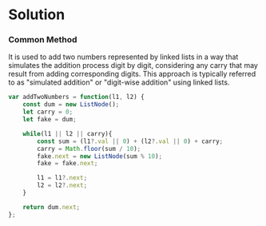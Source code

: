 # Solution

### Common Method

It is used to add two numbers represented by linked lists in a way that simulates the addition process digit by digit, considering any carry that may result from adding corresponding digits. This approach is typically referred to as "simulated addition" or "digit-wise addition" using linked lists.

```js
var addTwoNumbers = function(l1, l2) {
    const dum = new ListNode();
    let carry = 0;
    let fake = dum;

    while(l1 || l2 || carry){
        const sum = (l1?.val || 0) + (l2?.val || 0) + carry;
        carry = Math.floor(sum / 10);
        fake.next = new ListNode(sum % 10);
        fake = fake.next;

        l1 = l1?.next;
        l2 = l2?.next;
    }

    return dum.next;
};
```

